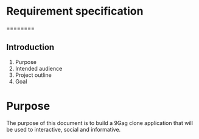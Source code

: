# Requirement specification
========

## Introduction

1. Purpose
2. Intended audience 
3. Project outline  
4. Goal  

# Purpose 
The purpose of this document is to build a 9Gag clone application that will be used to interactive, social and informative.


